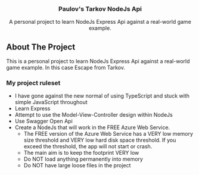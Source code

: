 ﻿<div align="center">
<h3 align="center">Paulov's Tarkov NodeJs Api</h3>

  <p align="center">
	A personal project to learn NodeJs Express Api against a real-world game example.
  </p>

</div>

## About The Project
This is a personal project to learn NodeJs Express Api against a real-world game example. In this case Escape from Tarkov.

### My project ruleset
- I have gone against the new normal of using TypeScript and stuck with simple JavaScript throughout
- Learn Express
- Attempt to use the Model-View-Controller design within NodeJs
- Use Swagger Open Api
- Create a NodeJs that will work in the FREE Azure Web Service. 
  - The FREE version of the Azure Web Service has a VERY low memory size threshold and VERY low hard disk space threshold. If you exceed the threshold, the app will not start or crash. 
  - The main aim is to keep the footprint VERY low 
  - Do NOT load anything permanently into memory
  - Do NOT have large loose files in the project
 

<!-- MARKDOWN LINKS & IMAGES -->
[contributors-shield]: https://img.shields.io/github/contributors/paulov-t/Paulov.Tarkov.NodeJsApi.svg?style=for-the-badge

[forks-shield]: https://img.shields.io/github/forks/paulov-t/Paulov.Tarkov.NodeJsApi.svg?style=for-the-badge&color=%234c1

[forks-url]: https://github.com/paulov-t/Paulov.Tarkov.NodeJsApi/network/members

[stars-shield]: https://img.shields.io/github/stars/paulov-t/Paulov.Tarkov.NodeJsApi?style=for-the-badge&color=%234c1

[stars-url]: https://github.com/paulov-t/Paulov.Tarkov.NodeJsApi/stargazers

[downloads-total-shield]: https://img.shields.io/github/downloads/paulov-t/Paulov.Tarkov.NodeJsApi/total?style=for-the-badge

[downloads-latest-shield]: https://img.shields.io/github/downloads/paulov-t/Paulov.Tarkov.NodeJsApi/latest/total?style=for-the-badge
